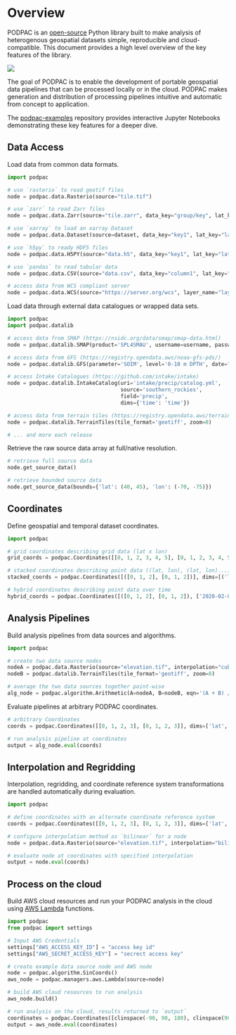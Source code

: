 # Overview

PODPAC is an [open-source](https://github.com/creare-com/podpac) Python library built to make analysis of heterogenous geospatial datasets simple, reproducible and cloud-compatible.
This document provides a high level overview of the key features of the library.

![](/_static/img/overview.png)

The goal of PODPAC is to enable the development of portable geospatial data pipelines that can be processed locally or in the cloud. PODPAC makes generation and distribution of processing pipelines intuitive and automatic from concept to application.

The [podpac-examples](https://github.com/creare-com/podpac-examples/tree/master/notebooks) repository provides interactive Jupyter Notebooks demonstrating these key features for a deeper dive.

## Data Access

Load data from common data formats.

```python
import podpac

# use `rasterio` to read geotif files
node = podpac.data.Rasterio(source="tile.tif")  

# use `zarr` to read Zarr files
node = podpac.data.Zarr(source="tile.zarr", data_key="group/key", lat_key="group/lat", lon_key="group/lon")

# use `xarray` to load an xarray Dataset
node = podpac.data.Dataset(source=dataset, data_key="key1", lat_key="lat", lon_key="lon")

# use `h5py` to ready HDF5 files
node = podpac.data.H5PY(source="data.h5", data_key="key1", lat_key="lat", lon_key="lon")

# use `pandas` to read tabular data
node = podpac.data.CSV(source="data.csv", data_key="column1", lat_key="lat", lon_key="lon")

# access data from WCS compliant server
node = podpac.data.WCS(source="https://server.org/wcs", layer_name="layer1")
```

Load data through external data catalogues or wrapped data sets.

```python
import podpac
import podpac.datalib

# access data from SMAP (https://nsidc.org/data/smap/smap-data.html)
node = podpac.datalib.SMAP(product='SPL4SMAU', username=username, password=password)

# access data from GFS (https://registry.opendata.aws/noaa-gfs-pds/)
node = podpac.datalib.GFS(parameter='SOIM', level='0-10 m DPTH', date="20200203", hour="1200")

# access Intake Catalogues (https://github.com/intake/intake)
node = podpac.datalib.IntakeCatalog(uri='intake/precip/catalog.yml', 
                                    source='southern_rockies', 
                                    field='precip', 
                                    dims={'time': 'time'})

# access data from terrain tiles (https://registry.opendata.aws/terrain-tiles/)
node = podpac.datalib.TerrainTiles(tile_format='geotiff', zoom=8)

# ... and more each release
```

Retrieve the raw source data array at full/native resolution.

```python
# retrieve full source data
node.get_source_data()

# retrieve bounded source data
node.get_source_data(bounds={'lat': (40, 45), 'lon': (-70, -75)})
```

## Coordinates

Define geospatial and temporal dataset coordinates.

```python
import podpac

# grid coordinates describing grid data (lat x lon)
grid_coords = podpac.Coordinates([[0, 1, 2, 3, 4, 5], [0, 1, 2, 3, 4, 5]], dims=['lat', 'lon'])

# stacked coordinates describing point data ((lat, lon), (lat, lon)...)
stacked_coords = podpac.Coordinates([([0, 1, 2], [0, 1, 2])], dims=[('lat', 'lon')])

# hybrid coordinates describing point data over time
hybrid_coords = podpac.Coordinates([([0, 1, 2], [0, 1, 2]), ['2020-02-01', '2020-02-03']], dims=[('lat', 'lon'), 'time'])
```

## Analysis Pipelines

Build analysis pipelines from data sources and algorithms.

```python
import podpac

# create two data source nodes
nodeA = podpac.data.Rasterio(source="elevation.tif", interpolation="cubic")  
nodeB = podpac.datalib.TerrainTiles(tile_format='geotiff', zoom=8) 

# average the two data sources together point-wise
alg_node = podpac.algorithm.Arithmetic(A=nodeA, B=nodeB, eqn='(A + B) / 2')
```

Evaluate pipelines at arbitrary PODPAC coordinates.

```python
# arbitrary Coordinates
coords = podpac.Coordinates([[0, 1, 2, 3], [0, 1, 2, 3]], dims=['lat', 'lon'])

# run analysis pipeline at coordinates
output = alg_node.eval(coords)
```

## Interpolation and Regridding

Interpolation, regridding, and coordinate reference system transformations are handled automatically during evaluation.

```python
import podpac

# define coordinates with an alternate coordinate reference system
coords = podpac.Coordinates([[0, 1, 2, 3], [0, 1, 2, 3]], dims=['lat', 'lon'], crs="EPSG:3857")

# configure interpolation method as `bilinear` for a node
node = podpac.data.Rasterio(source="elevation.tif", interpolation="bilinear")  

# evaluate node at coordinates with specified interpolation
output = node.eval(coords)
```


## Process on the cloud

Build AWS cloud resources and run your PODPAC analysis in the cloud using [AWS Lambda](https://aws.amazon.com/lambda/) functions.

```python
import podpac
from podpac import settings

# Input AWS Credentials
settings["AWS_ACCESS_KEY_ID"] = "access key id"
settings["AWS_SECRET_ACCESS_KEY"] = "secrect access key"

# create example data source node and AWS node
node = podpac.algorithm.SinCoords()
aws_node = podpac.managers.aws.Lambda(source=node)

# build AWS cloud resources to run analysis
aws_node.build()

# run analysis on the cloud, results returned to `output`
coordinates = podpac.Coordinates([clinspace(-90, 90, 180), clinspace(90,-90, 180), '2018-01-01'], ['lat', 'lon', 'time'])
output = aws_node.eval(coordinates)
```
